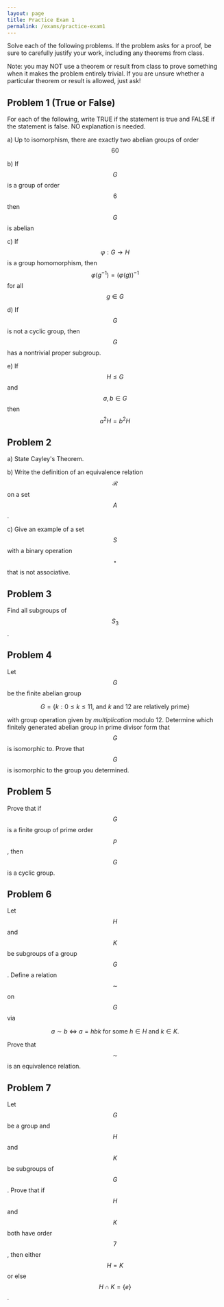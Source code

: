 ```yaml
---
layout: page
title: Practice Exam 1
permalink: /exams/practice-exam1
---
```


Solve each of the following problems.
If the problem asks for a proof, be sure to carefully justify your work, including any theorems from class.

Note: you may NOT use a theorem or result from class to prove something when it makes the problem entirely trivial.  If you are unsure whether a particular theorem or result is allowed, just ask!

## Problem 1 (True or False)

For each of the following, write TRUE if the statement is true and FALSE if the statement is false.  NO explanation is needed.

a) Up to isomorphism, there are exactly two abelian groups of order $$60$$

b) If $$G$$ is a group of order $$6$$ then $$G$$ is abelian

c) If $$\varphi: G\rightarrow H$$ is a group homomorphism, then $$\varphi(g^{-1}) = (\varphi(g))^{-1}$$ for all $$g\in G$$

d) If $$G$$ is not a cyclic group, then $$G$$ has a nontrivial proper subgroup.

e) If $$H\leq G$$ and $$a,b\in G$$ then $$a^2H = b^2H$$

## Problem 2

a) State Cayley's Theorem.

b) Write the definition of an equivalence relation $$\mathscr R$$ on a set $$A$$.

c) Give an example of a set $$S$$ with a binary operation $$\star$$ that is not associative.

## Problem 3

Find all subgroups of $$S_3$$.

## Problem 4

Let $$G$$ be the finite abelian group

$$G = \{k: 0\leq k\leq 11,\ \text{and}\ \text{$k$ and $12$ are relatively prime}\}$$

with group operation given by *multiplication* modulo 12.  Determine which finitely generated abelian group in prime divisor form that $$G$$ is isomorphic to.  Prove that $$G$$ is isomorphic to the group you determined.

## Problem 5

Prove that if $$G$$ is a finite group of prime order $$p$$, then $$G$$ is a cyclic group.

## Problem 6

Let $$H$$ and $$K$$ be subgroups of a group $$G$$.  Define a relation $$\sim$$ on $$G$$ via

$$a\sim b\ \Leftrightarrow\ a=hbk\ \text{for some $h\in H$ and $k\in K$}.$$

Prove that $$\sim$$ is an equivalence relation.

## Problem 7

Let $$G$$ be a group and $$H$$ and $$K$$ be subgroups of $$G$$.  Prove that if $$H$$ and $$K$$ both have order $$7$$, then either $$H=K$$ or else $$H\cap K = \{e\}$$.


